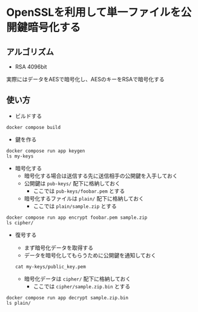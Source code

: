 # OpenSSLを利用して単一ファイルを公開鍵暗号化する

## アルゴリズム

- RSA 4096bit

実際にはデータをAESで暗号化し、AESのキーをRSAで暗号化する

## 使い方

- ビルドする

```shell
docker compose build
```

- 鍵を作る

```shell
docker compose run app keygen
ls my-keys
```

- 暗号化する
  - 暗号化する場合は送信する先に送信相手の公開鍵を入手しておく
  - 公開鍵は `pub-keys/` 配下に格納しておく
    - ここでは `pub-keys/foobar.pem` とする
  - 暗号化するファイルは `plain/` 配下に格納しておく
    - ここでは `plain/sample.zip` とする

```shell
docker compose run app encrypt foobar.pem sample.zip
ls cipher/
```

- 復号する
  - まず暗号化データを取得する
  - データを暗号化してもらうために公開鍵を通知しておく

  ```shell
  cat my-keys/public_key.pem
  ```

  - 暗号化データは `cipher/` 配下に格納しておく
    - ここでは `cipher/sample.zip.bin` とする

```shell
docker compose run app decrypt sample.zip.bin
ls plain/
```

